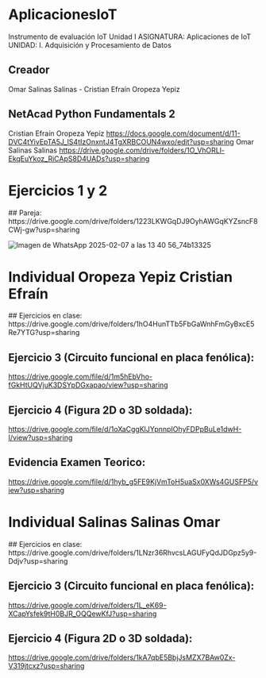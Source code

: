 # AplicacionesIoT
Instrumento de evaluación IoT Unidad I
ASIGNATURA: Aplicaciones de IoT
UNIDAD: I. Adquisición y Procesamiento de Datos

## Creador
Omar Salinas Salinas - Cristian Efraín Oropeza Yepiz
## NetAcad Python Fundamentals 2
Cristian Efraín Oropeza Yepiz
https://docs.google.com/document/d/11-DVC4tYivEpTA5J_lS4tIzOnxntJ4TgXRBCOUN4wxo/edit?usp=sharing
Omar Salinas Salinas 
https://drive.google.com/drive/folders/1O_VhORLl-EkqEuYkoz_RiCApS8D4UADs?usp=sharing

<h1>Ejercicios 1 y 2</h1>
## Pareja:
https://drive.google.com/drive/folders/1223LKWGqDJ9OyhAWGqKYZsncF8CWj-gw?usp=sharing

![Imagen de WhatsApp 2025-02-07 a las 13 40 56_74b13325](https://github.com/user-attachments/assets/c0fec755-fd41-4a39-be22-d33a862857bc)

<h1>Individual Oropeza Yepiz Cristian Efraín</h1>
## Ejercicios en clase:
https://drive.google.com/drive/folders/1hO4HunTTb5FbGaWnhFmGyBxcE5Re7YTG?usp=sharing

## Ejercicio 3 (Circuito funcional en placa fenólica):
https://drive.google.com/file/d/1m5hEbVho-fGkHtUQVjuK3DSYpDGxapao/view?usp=sharing

## Ejercicio 4 (Figura 2D o 3D soldada):
https://drive.google.com/file/d/1oXaCggKlJYpnnpIOhyFDPpBuLe1dwH-I/view?usp=sharing

## Evidencia Examen Teorico:
https://drive.google.com/file/d/1hyb_g5FE9KjVmToH5uaSx0XWs4GUSFP5/view?usp=sharing


<h1>Individual Salinas Salinas Omar</h1>
## Ejercicios en clase:
https://drive.google.com/drive/folders/1LNzr36RhvcsLAGUFyQdJDGpz5y9-Ddjv?usp=sharing

## Ejercicio 3 (Circuito funcional en placa fenólica):
https://drive.google.com/drive/folders/1L_eK69-XCapYsfek9tH0BJR_OQQewKfJ?usp=sharing

## Ejercicio 4 (Figura 2D o 3D soldada):
https://drive.google.com/drive/folders/1kA7qbE5BbjJsMZX7BAw0Zx-V319jtcxz?usp=sharing



